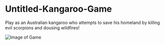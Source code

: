 # Untitled-Kangaroo-Game
Play as an Australian kangaroo who attempts to save his homeland by killing evil scorpions and dousing wildfires!

![Image of Game](https://imgur.com/KwnPkUZ)
